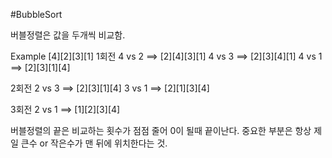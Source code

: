 #BubbleSort

버블정렬은 값을 두개씩 비교함.

Example
[4][2][3][1]
1회전
4 vs 2  ==> [2][4][3][1]
4 vs 3  ==> [2][3][4][1]
4 vs 1  ==> [2][3][1][4]

2회전
2 vs 3  ==> [2][3][1][4]
3 vs 1  ==> [2][1][3][4]

3회전
2 vs 1  ==> [1][2][3][4]


버블정렬의 끝은 비교하는 횟수가 점점 줄어 0이 될때 끝이난다.
중요한 부분은 항상 제일 큰수 or 작은수가 맨 뒤에 위치한다는 것.

